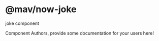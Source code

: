 @mav/now-joke
===============================================
joke component

Component Authors, provide some documentation for your users here!